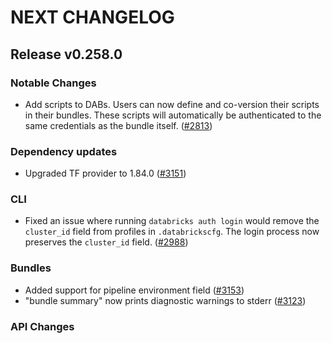 # NEXT CHANGELOG

## Release v0.258.0

### Notable Changes
* Add scripts to DABs. Users can now define and co-version their scripts in their bundles. These scripts will automatically be authenticated to the same credentials as the bundle itself. ([#2813](https://github.com/databricks/cli/pull/2813))

### Dependency updates
* Upgraded TF provider to 1.84.0 ([#3151](https://github.com/databricks/cli/pull/3151))

### CLI
* Fixed an issue where running `databricks auth login` would remove the `cluster_id` field from profiles in `.databrickscfg`. The login process now preserves the `cluster_id` field. ([#2988](https://github.com/databricks/cli/pull/2988))

### Bundles
* Added support for pipeline environment field ([#3153](https://github.com/databricks/cli/pull/3153))
* "bundle summary" now prints diagnostic warnings to stderr ([#3123](https://github.com/databricks/cli/pull/3123))

### API Changes
